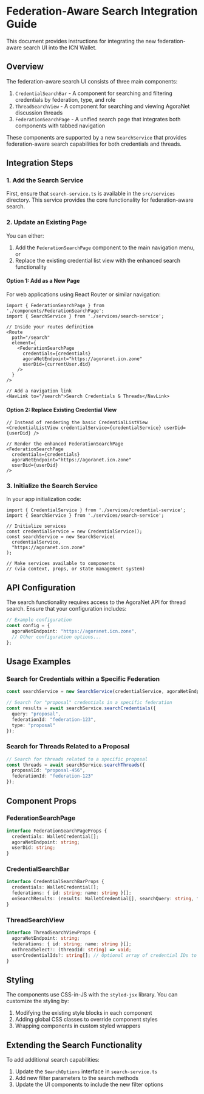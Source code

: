 # Federation-Aware Search Integration Guide

This document provides instructions for integrating the new federation-aware search UI into the ICN Wallet.

## Overview

The federation-aware search UI consists of three main components:

1. `CredentialSearchBar` - A component for searching and filtering credentials by federation, type, and role
2. `ThreadSearchView` - A component for searching and viewing AgoraNet discussion threads
3. `FederationSearchPage` - A unified search page that integrates both components with tabbed navigation

These components are supported by a new `SearchService` that provides federation-aware search capabilities for both credentials and threads.

## Integration Steps

### 1. Add the Search Service

First, ensure that `search-service.ts` is available in the `src/services` directory. This service provides the core functionality for federation-aware search.

### 2. Update an Existing Page

You can either:

1. Add the `FederationSearchPage` component to the main navigation menu, or
2. Replace the existing credential list view with the enhanced search functionality

#### Option 1: Add as a New Page

For web applications using React Router or similar navigation:

```tsx
import { FederationSearchPage } from './components/FederationSearchPage';
import { SearchService } from './services/search-service';

// Inside your routes definition
<Route 
  path="/search" 
  element={
    <FederationSearchPage 
      credentials={credentials}
      agoraNetEndpoint="https://agoranet.icn.zone"
      userDid={currentUser.did}
    />
  } 
/>

// Add a navigation link
<NavLink to="/search">Search Credentials & Threads</NavLink>
```

#### Option 2: Replace Existing Credential View

```tsx
// Instead of rendering the basic CredentialListView
<CredentialListView credentialService={credentialService} userDid={userDid} />

// Render the enhanced FederationSearchPage
<FederationSearchPage 
  credentials={credentials}
  agoraNetEndpoint="https://agoranet.icn.zone"
  userDid={userDid}
/>
```

### 3. Initialize the Search Service

In your app initialization code:

```tsx
import { CredentialService } from './services/credential-service';
import { SearchService } from './services/search-service';

// Initialize services
const credentialService = new CredentialService();
const searchService = new SearchService(
  credentialService, 
  "https://agoranet.icn.zone"
);

// Make services available to components
// (via context, props, or state management system)
```

## API Configuration

The search functionality requires access to the AgoraNet API for thread search. Ensure that your configuration includes:

```typescript
// Example configuration
const config = {
  agoraNetEndpoint: "https://agoranet.icn.zone",
  // Other configuration options...
};
```

## Usage Examples

### Search for Credentials within a Specific Federation

```typescript
const searchService = new SearchService(credentialService, agoraNetEndpoint);

// Search for "proposal" credentials in a specific federation
const results = await searchService.searchCredentials({
  query: "proposal",
  federationId: "federation-123",
  type: "proposal"
});
```

### Search for Threads Related to a Proposal

```typescript
// Search for threads related to a specific proposal
const threads = await searchService.searchThreads({
  proposalId: "proposal-456",
  federationId: "federation-123"
});
```

## Component Props

### FederationSearchPage

```typescript
interface FederationSearchPageProps {
  credentials: WalletCredential[];
  agoraNetEndpoint: string;
  userDid: string;
}
```

### CredentialSearchBar

```typescript
interface CredentialSearchBarProps {
  credentials: WalletCredential[];
  federations: { id: string; name: string }[];
  onSearchResults: (results: WalletCredential[], searchQuery: string, federationFilter: string) => void;
}
```

### ThreadSearchView

```typescript
interface ThreadSearchViewProps {
  agoraNetEndpoint: string;
  federations: { id: string; name: string }[];
  onThreadSelect?: (threadId: string) => void;
  userCredentialIds?: string[]; // Optional array of credential IDs to highlight related threads
}
```

## Styling

The components use CSS-in-JS with the `styled-jsx` library. You can customize the styling by:

1. Modifying the existing style blocks in each component
2. Adding global CSS classes to override component styles
3. Wrapping components in custom styled wrappers

## Extending the Search Functionality

To add additional search capabilities:

1. Update the `SearchOptions` interface in `search-service.ts`
2. Add new filter parameters to the search methods
3. Update the UI components to include the new filter options 